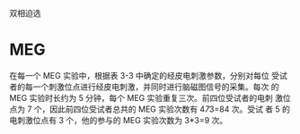 双相迫选


# MEG
在每一个 MEG 实验中，根据表 3-3 中确定的经皮电刺激参数，分别对每位 受试者的每一个刺激位点进行经皮电刺激，并同时进行脑磁图信号的采集。每次 的 MEG 实验时长约为 5 分钟，每个 MEG 实验重复三次。前四位受试者的电刺 激位点为 7 个，因此前四位受试者总共的 MEG 实验次数有 4*7*3=84 次。受试 者 5 的电刺激位点有 3 个，他的参与的 MEG 实验次数为 3\*3=9 次。
